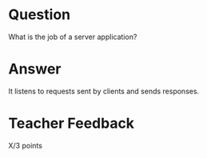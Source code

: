# Question

What is the job of a server application?

# Answer
It listens to requests sent by clients and sends responses.


# Teacher Feedback

X/3 points